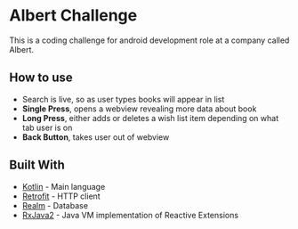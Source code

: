 # Albert Challenge

This is a coding challenge for android development role at a company called Albert. 

## How to use

* Search is live, so as user types books will appear in list
* **Single Press**, opens a webview revealing more data about book
* **Long Press**, either adds or deletes a wish list item depending on what tab user is on
* **Back Button**, takes user out of webview

## Built With

* [Kotlin](https://kotlinlang.org/) - Main language
* [Retrofit](https://square.github.io/retrofit/) - HTTP client
* [Realm](https://realm.io/) - Database
* [RxJava2](https://github.com/ReactiveX/RxJava) - Java VM implementation of Reactive Extensions
